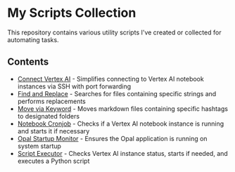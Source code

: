 # My Scripts Collection

This repository contains various utility scripts I've created or collected for automating tasks.

## Contents

- [Connect Vertex AI](./connect_vertex/README.md) - Simplifies connecting to Vertex AI notebook instances via SSH with port forwarding
- [Find and Replace](./find_and_replace/README.md) - Searches for files containing specific strings and performs replacements
- [Move via Keyword](./move_via_keyword/README.md) - Moves markdown files containing specific hashtags to designated folders
- [Notebook Cronjob](./notebook_cronjob/README.md) - Checks if a Vertex AI notebook instance is running and starts it if necessary
- [Opal Startup Monitor](./opal_startup_monitor/README.md) - Ensures the Opal application is running on system startup
- [Script Executor](./script_executor/README.md) - Checks Vertex AI instance status, starts if needed, and executes a Python script
